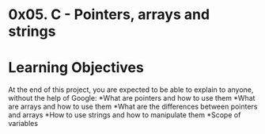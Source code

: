 # 0x05. C - Pointers, arrays and strings
#
# Learning Objectives
At the end of this project, you are expected to be able to explain to anyone, without the help of Google:
*What are pointers and how to use them
*What are arrays and how to use them
*What are the differences between pointers and arrays
*How to use strings and how to manipulate them
*Scope of variables
